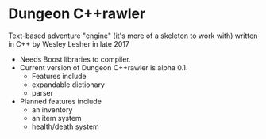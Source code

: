 # Dungeon C++rawler
Text-based adventure "engine" (it's more of a skeleton to work with) written in C++ by Wesley Lesher in late 2017
   - Needs Boost libraries to compiler.
   - Current version of Dungeon C++rawler is alpha 0.1.
     - Features include
     - expandable dictionary
     - parser
   - Planned features include 
     - an inventory
     - an item system
     - health/death system 
